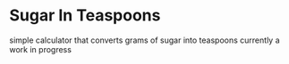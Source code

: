 # Sugar In Teaspoons
simple calculator that converts grams of sugar into teaspoons
currently a work in progress
